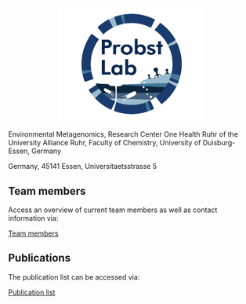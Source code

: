 <p align="center">
<img src="https://github.com/ProbstLab/Lab_homepage/blob/main/docs/assets/Probst_Lab_Logo_transparent.png" width="300" />
</p>

Environmental Metagenomics, Research Center One Health Ruhr of the University Alliance Ruhr, Faculty of Chemistry, University of Duisburg-Essen, Germany

Germany, 45141 Essen, Universitaetsstrasse 5

## Team members

Access an overview of current team members as well as contact information via:

[Team members](teammembers.md )

## Publications

The publication list can be accessed via:

[Publication list](publications.md)
